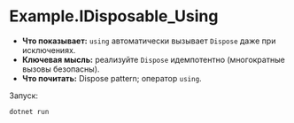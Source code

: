 # Example.IDisposable_Using

- **Что показывает:** `using` автоматически вызывает `Dispose` даже при исключениях.
- **Ключевая мысль:** реализуйте `Dispose` идемпотентно (многократные вызовы безопасны).
- **Что почитать:** Dispose pattern; оператор `using`.

Запуск:
```
dotnet run
```
